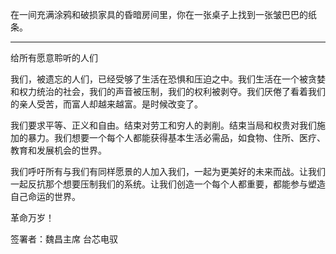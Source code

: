在一间充满涂鸦和破损家具的昏暗房间里，你在一张桌子上找到一张皱巴巴的纸条。

---

给所有愿意聆听的人们

我们，被遗忘的人们，已经受够了生活在恐惧和压迫之中。我们生活在一个被贪婪和权力统治的社会，我们的声音被压制，我们的权利被剥夺。我们厌倦了看着我们的亲人受苦，而富人却越来越富。是时候改变了。

我们要求平等、正义和自由。结束对劳工和穷人的剥削。结束当局和权贵对我们施加的暴力。我们想要一个每个人都能获得基本生活必需品，如食物、住所、医疗、教育和发展机会的世界。

我们呼吁所有与我们有同样愿景的人加入我们，一起为更美好的未来而战。让我们一起反抗那个想要压制我们的系统。让我们创造一个每个人都重要，都能参与塑造自己命运的世界。

革命万岁！

签署者：魏昌主席
台芯电驭
